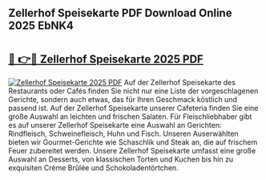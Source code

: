 ## Zellerhof Speisekarte PDF Download Online 2025 EbNK4

# <h2><a href="http://gccoz1.nevu.top/?p=Zellerhof+Speisekarte">🔗 👉🔴 Zellerhof Speisekarte 2025 PDF</a></h2>

[![Zellerhof Speisekarte 2025 PDF](https://i.imgur.com/dBaPXMq.png)](http://gccoz1.nevu.top/?p=Zellerhof+Speisekarte)
Auf der Zellerhof Speisekarte des Restaurants oder Cafés finden Sie nicht nur eine Liste der vorgeschlagenen Gerichte, sondern auch etwas, das für Ihren Geschmack köstlich und passend ist. Auf der Zellerhof Speisekarte unserer Cafeteria finden Sie eine große Auswahl an leichten und frischen Salaten. Für Fleischliebhaber gibt es auf unserer Zellerhof Speisekarte eine Auswahl an Gerichten: Rindfleisch, Schweinefleisch, Huhn und Fisch. Unseren Auserwählten bieten wir Gourmet-Gerichte wie Schaschlik und Steak an, die auf frischem Feuer zubereitet werden. Unsere Zellerhof Speisekarte umfasst eine große Auswahl an Desserts, von klassischen Torten und Kuchen bis hin zu exquisiten Crème Brûlée und Schokoladentörtchen.
